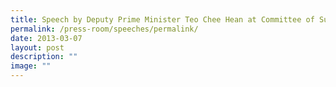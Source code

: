```yaml
---
title: Speech by Deputy Prime Minister Teo Chee Hean at Committee of Supply 2013
permalink: /press-room/speeches/permalink/
date: 2013-03-07
layout: post
description: ""
image: ""
---
```

